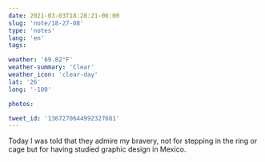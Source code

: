 ```yaml
---
date: 2021-03-03T18:28:21-06:00
slug: 'note/18-27-08'
type: 'notes'
lang: 'en'
tags:

weather: '69.82°F'
weather-summary: 'Clear'
weather_icon: 'clear-day'
lat: '26'
long: '-100'

photos:

tweet_id: '1367270644992327681'
---
```

Today I was told that they admire my bravery, not for stepping in the ring or cage but for having studied graphic design in Mexico. 